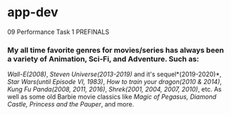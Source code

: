 # app-dev
09 Performance Task 1 PREFINALS
### My all time favorite genres for movies/series has always been a variety of Animation, Sci-Fi, and Adventure. Such as:
*Wall-E(2008)*, 
*Steven Universe(2013-2019)* and it's sequel*(2019-2020)*, 
*Star Wars(until Episode VI, 1983)*, 
*How to train your dragon(2010 & 2014)*, 
*Kung Fu Panda(2008, 2011, 2016)*, 
*Shrek(2001, 2004, 2007, 2010)*, etc. 
As well as some old Barbie movie classics like *Magic of Pegasus, Diamond Castle, Princess and the Pauper*, and more.
